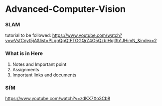 # Advanced-Computer-Vision

### SLAM 
tutorial to be followed:
https://www.youtube.com/watch?v=wVsfCnyt5jA&list=PLgnQpQtFTOGQrZ4O5QzbIHgl3b1JHimN_&index=2
### What is in Here
1. Notes and Important point
2. Assignments 
3. Important links and documents


### SfM 
https://www.youtube.com/watch?v=zdKX7Xo3Cb8
